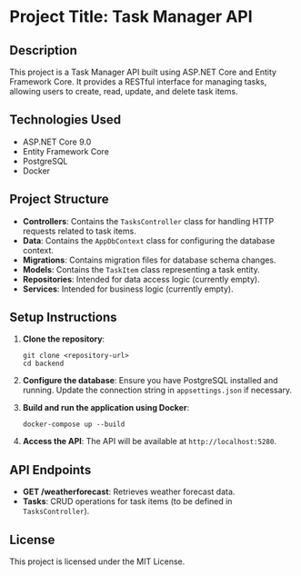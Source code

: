 # Project Title: Task Manager API

## Description
This project is a Task Manager API built using ASP.NET Core and Entity Framework Core. It provides a RESTful interface for managing tasks, allowing users to create, read, update, and delete task items.

## Technologies Used
- ASP.NET Core 9.0
- Entity Framework Core
- PostgreSQL
- Docker

## Project Structure
- **Controllers**: Contains the `TasksController` class for handling HTTP requests related to task items.
- **Data**: Contains the `AppDbContext` class for configuring the database context.
- **Migrations**: Contains migration files for database schema changes.
- **Models**: Contains the `TaskItem` class representing a task entity.
- **Repositories**: Intended for data access logic (currently empty).
- **Services**: Intended for business logic (currently empty).

## Setup Instructions
1. **Clone the repository**:
   ```
   git clone <repository-url>
   cd backend
   ```

2. **Configure the database**:
   Ensure you have PostgreSQL installed and running. Update the connection string in `appsettings.json` if necessary.

3. **Build and run the application using Docker**:
   ```
   docker-compose up --build
   ```

4. **Access the API**:
   The API will be available at `http://localhost:5280`.

## API Endpoints
- **GET /weatherforecast**: Retrieves weather forecast data.
- **Tasks**: CRUD operations for task items (to be defined in `TasksController`).

## License
This project is licensed under the MIT License.